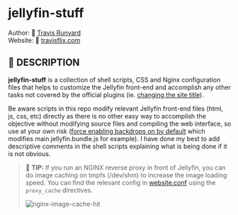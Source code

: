 # jellyfin-stuff

Author: 📧 [Travis Runyard](mailto:travisrunyard@gmail.com)<br>
Website: 🔗 [travisflix.com](https://travisflix.com)<br>

## 📜 DESCRIPTION

**jellyfin-stuff** is a collection of shell scripts, CSS and Nginx configuration files that helps to customize the Jellyfin front-end and accomplish any other tasks not covered by the official plugins (ie. [changing the site title](https://github.com/visualblind/jellyfin-stuff/blob/master/shell-scripts/jellyfin-set-title.sh)).


Be aware scripts in this repo modify relevant Jellyfin front-end files (html, js, css, etc) directly as there is no other easy way to accomplish the objective without modifying source files and compiling the web interface, so use at your own risk ([force enabling backdrops on by default](https://github.com/visualblind/jellyfin-stuff/blob/master/shell-scripts/jellyfin-backdrops-enable.sh) which modifies main.jellyfin.bundle.js for example). I have done my best to add descriptive comments in the shell scripts explaining what is being done if it is not obvious.


> 📌 **TIP:** If you run an NGINX reverse proxy in front of Jellyfin, you can do image caching on tmpfs (/dev/shm) to increase the image loading speed. You can find the relevant config in [website.conf](https://github.com/visualblind/jellyfin-stuff/blob/master/nginx/website.conf#L126) using the `proxy_cache` directives.<p>![nginx-image-cache-hit](https://i.ibb.co/R2HwVMW/nginx-image-cache-hit.png)</p>

